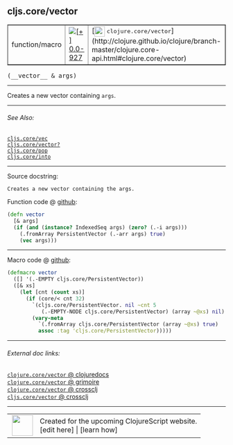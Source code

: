 ## cljs.core/vector



 <table border="1">
<tr>
<td>function/macro</td>
<td><a href="https://github.com/cljsinfo/cljs-api-docs/tree/0.0-927"><img valign="middle" alt="[+] 0.0-927" title="Added in 0.0-927" src="https://img.shields.io/badge/+-0.0--927-lightgrey.svg"></a> </td>
<td>
[<img height="24px" valign="middle" src="http://i.imgur.com/1GjPKvB.png"> <samp>clojure.core/vector</samp>](http://clojure.github.io/clojure/branch-master/clojure.core-api.html#clojure.core/vector)
</td>
</tr>
</table>


 <samp>
(__vector__ & args)<br>
</samp>

---

Creates a new vector containing `args`.



---


###### See Also:

[`cljs.core/vec`](../cljs.core/vec.md)<br>
[`cljs.core/vector?`](../cljs.core/vectorQMARK.md)<br>
[`cljs.core/pop`](../cljs.core/pop.md)<br>
[`cljs.core/into`](../cljs.core/into.md)<br>

---


Source docstring:

```
Creates a new vector containing the args.
```


Function code @ [github](https://github.com/clojure/clojurescript/blob/r3291/src/main/cljs/cljs/core.cljs#L4784-L4789):

```clj
(defn vector
  [& args]
  (if (and (instance? IndexedSeq args) (zero? (.-i args)))
    (.fromArray PersistentVector (.-arr args) true)
    (vec args)))
```

<!--
Repo - tag - source tree - lines:

 <pre>
clojurescript @ r3291
└── src
    └── main
        └── cljs
            └── cljs
                └── <ins>[core.cljs:4784-4789](https://github.com/clojure/clojurescript/blob/r3291/src/main/cljs/cljs/core.cljs#L4784-L4789)</ins>
</pre>

-->

---

Macro code @ [github](https://github.com/clojure/clojurescript/blob/r3291/src/main/clojure/cljs/core.clj#L1748-L1757):

```clj
(defmacro vector
  ([] '(.-EMPTY cljs.core/PersistentVector))
  ([& xs]
    (let [cnt (count xs)]
      (if (core/< cnt 32)
        `(cljs.core/PersistentVector. nil ~cnt 5
           (.-EMPTY-NODE cljs.core/PersistentVector) (array ~@xs) nil)
        (vary-meta
          `(.fromArray cljs.core/PersistentVector (array ~@xs) true)
          assoc :tag 'cljs.core/PersistentVector)))))
```

<!--
Repo - tag - source tree - lines:

 <pre>
clojurescript @ r3291
└── src
    └── main
        └── clojure
            └── cljs
                └── <ins>[core.clj:1748-1757](https://github.com/clojure/clojurescript/blob/r3291/src/main/clojure/cljs/core.clj#L1748-L1757)</ins>
</pre>
-->

---


###### External doc links:

[`clojure.core/vector` @ clojuredocs](http://clojuredocs.org/clojure.core/vector)<br>
[`clojure.core/vector` @ grimoire](http://conj.io/store/v1/org.clojure/clojure/1.7.0-beta3/clj/clojure.core/vector/)<br>
[`clojure.core/vector` @ crossclj](http://crossclj.info/fun/clojure.core/vector.html)<br>
[`cljs.core/vector` @ crossclj](http://crossclj.info/fun/cljs.core.cljs/vector.html)<br>

---

 <table>
<tr><td>
<img valign="middle" align="right" width="48px" src="http://i.imgur.com/Hi20huC.png">
</td><td>
Created for the upcoming ClojureScript website.<br>
[edit here] | [learn how]
</td></tr></table>

[edit here]:https://github.com/cljsinfo/cljs-api-docs/blob/master/cljsdoc/cljs.core/vector.cljsdoc
[learn how]:https://github.com/cljsinfo/cljs-api-docs/wiki/cljsdoc-files

<!--

This information was too distracting to show to readers, but I'll leave it
commented here since it is helpful to:

- pretty-print the data used to generate this document
- and show how to retrieve that data



The API data for this symbol:

```clj
{:description "Creates a new vector containing `args`.",
 :ns "cljs.core",
 :name "vector",
 :signature ["[& args]"],
 :history [["+" "0.0-927"]],
 :type "function/macro",
 :related ["cljs.core/vec"
           "cljs.core/vector?"
           "cljs.core/pop"
           "cljs.core/into"],
 :full-name-encode "cljs.core/vector",
 :source {:code "(defn vector\n  [& args]\n  (if (and (instance? IndexedSeq args) (zero? (.-i args)))\n    (.fromArray PersistentVector (.-arr args) true)\n    (vec args)))",
          :title "Function code",
          :repo "clojurescript",
          :tag "r3291",
          :filename "src/main/cljs/cljs/core.cljs",
          :lines [4784 4789]},
 :extra-sources [{:code "(defmacro vector\n  ([] '(.-EMPTY cljs.core/PersistentVector))\n  ([& xs]\n    (let [cnt (count xs)]\n      (if (core/< cnt 32)\n        `(cljs.core/PersistentVector. nil ~cnt 5\n           (.-EMPTY-NODE cljs.core/PersistentVector) (array ~@xs) nil)\n        (vary-meta\n          `(.fromArray cljs.core/PersistentVector (array ~@xs) true)\n          assoc :tag 'cljs.core/PersistentVector)))))",
                  :title "Macro code",
                  :repo "clojurescript",
                  :tag "r3291",
                  :filename "src/main/clojure/cljs/core.clj",
                  :lines [1748 1757]}],
 :full-name "cljs.core/vector",
 :clj-symbol "clojure.core/vector",
 :docstring "Creates a new vector containing the args."}

```

Retrieve the API data for this symbol:

```clj
;; from Clojure REPL
(require '[clojure.edn :as edn])
(-> (slurp "https://raw.githubusercontent.com/cljsinfo/cljs-api-docs/catalog/cljs-api.edn")
    (edn/read-string)
    (get-in [:symbols "cljs.core/vector"]))
```

-->
